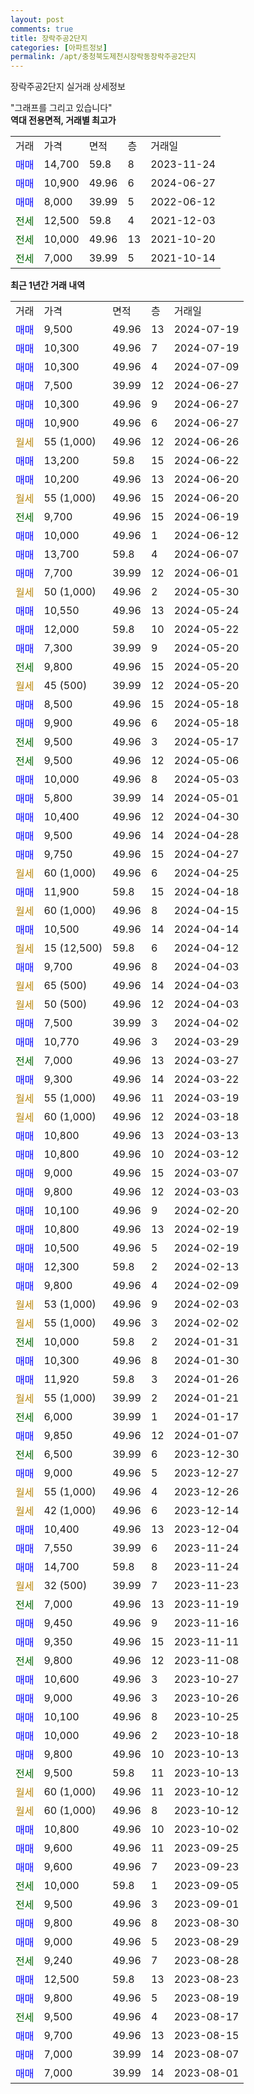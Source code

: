 ```yaml
---
layout: post
comments: true
title: 장락주공2단지
categories: [아파트정보]
permalink: /apt/충청북도제천시장락동장락주공2단지
---
```


장락주공2단지 실거래 상세정보

<script type="text/javascript">
  google.charts.load('current', {'packages':['line', 'corechart']});
  google.charts.setOnLoadCallback(drawChart);

  function drawChart() {
    var data = new google.visualization.DataTable();
    data.addColumn('date', '거래일');
    data.addColumn('number', "매매");
    data.addColumn('number', "전세");
    data.addColumn('number', "전매");

    data.addRows([[new Date(Date.parse("2024-07-19")), 9500, null, null], [new Date(Date.parse("2024-07-19")), 10300, null, null], [new Date(Date.parse("2024-07-09")), 10300, null, null], [new Date(Date.parse("2024-06-27")), 7500, null, null], [new Date(Date.parse("2024-06-27")), 10300, null, null], [new Date(Date.parse("2024-06-27")), 10900, null, null], [new Date(Date.parse("2024-06-26")), null, null, null], [new Date(Date.parse("2024-06-22")), 13200, null, null], [new Date(Date.parse("2024-06-20")), 10200, null, null], [new Date(Date.parse("2024-06-20")), null, null, null], [new Date(Date.parse("2024-06-19")), null, 9700, null], [new Date(Date.parse("2024-06-12")), 10000, null, null], [new Date(Date.parse("2024-06-07")), 13700, null, null], [new Date(Date.parse("2024-06-01")), 7700, null, null], [new Date(Date.parse("2024-05-30")), null, null, null], [new Date(Date.parse("2024-05-24")), 10550, null, null], [new Date(Date.parse("2024-05-22")), 12000, null, null], [new Date(Date.parse("2024-05-20")), 7300, null, null], [new Date(Date.parse("2024-05-20")), null, 9800, null], [new Date(Date.parse("2024-05-20")), null, null, null], [new Date(Date.parse("2024-05-18")), 8500, null, null], [new Date(Date.parse("2024-05-18")), 9900, null, null], [new Date(Date.parse("2024-05-17")), null, 9500, null], [new Date(Date.parse("2024-05-06")), null, 9500, null], [new Date(Date.parse("2024-05-03")), 10000, null, null], [new Date(Date.parse("2024-05-01")), 5800, null, null], [new Date(Date.parse("2024-04-30")), 10400, null, null], [new Date(Date.parse("2024-04-28")), 9500, null, null], [new Date(Date.parse("2024-04-27")), 9750, null, null], [new Date(Date.parse("2024-04-25")), null, null, null], [new Date(Date.parse("2024-04-18")), 11900, null, null], [new Date(Date.parse("2024-04-15")), null, null, null], [new Date(Date.parse("2024-04-14")), 10500, null, null], [new Date(Date.parse("2024-04-12")), null, null, null], [new Date(Date.parse("2024-04-03")), 9700, null, null], [new Date(Date.parse("2024-04-03")), null, null, null], [new Date(Date.parse("2024-04-03")), null, null, null], [new Date(Date.parse("2024-04-02")), 7500, null, null], [new Date(Date.parse("2024-03-29")), 10770, null, null], [new Date(Date.parse("2024-03-27")), null, 7000, null], [new Date(Date.parse("2024-03-22")), 9300, null, null], [new Date(Date.parse("2024-03-19")), null, null, null], [new Date(Date.parse("2024-03-18")), null, null, null], [new Date(Date.parse("2024-03-13")), 10800, null, null], [new Date(Date.parse("2024-03-12")), 10800, null, null], [new Date(Date.parse("2024-03-07")), 9000, null, null], [new Date(Date.parse("2024-03-03")), 9800, null, null], [new Date(Date.parse("2024-02-20")), 10100, null, null], [new Date(Date.parse("2024-02-19")), 10800, null, null], [new Date(Date.parse("2024-02-19")), 10500, null, null], [new Date(Date.parse("2024-02-13")), 12300, null, null], [new Date(Date.parse("2024-02-09")), 9800, null, null], [new Date(Date.parse("2024-02-03")), null, null, null], [new Date(Date.parse("2024-02-02")), null, null, null], [new Date(Date.parse("2024-01-31")), null, 10000, null], [new Date(Date.parse("2024-01-30")), 10300, null, null], [new Date(Date.parse("2024-01-26")), 11920, null, null], [new Date(Date.parse("2024-01-21")), null, null, null], [new Date(Date.parse("2024-01-17")), null, 6000, null], [new Date(Date.parse("2024-01-07")), 9850, null, null], [new Date(Date.parse("2023-12-30")), null, 6500, null], [new Date(Date.parse("2023-12-27")), 9000, null, null], [new Date(Date.parse("2023-12-26")), null, null, null], [new Date(Date.parse("2023-12-14")), null, null, null], [new Date(Date.parse("2023-12-04")), 10400, null, null], [new Date(Date.parse("2023-11-24")), 7550, null, null], [new Date(Date.parse("2023-11-24")), 14700, null, null], [new Date(Date.parse("2023-11-23")), null, null, null], [new Date(Date.parse("2023-11-19")), null, 7000, null], [new Date(Date.parse("2023-11-16")), 9450, null, null], [new Date(Date.parse("2023-11-11")), 9350, null, null], [new Date(Date.parse("2023-11-08")), null, 9800, null], [new Date(Date.parse("2023-10-27")), 10600, null, null], [new Date(Date.parse("2023-10-26")), 9000, null, null], [new Date(Date.parse("2023-10-25")), 10100, null, null], [new Date(Date.parse("2023-10-18")), 10000, null, null], [new Date(Date.parse("2023-10-13")), 9800, null, null], [new Date(Date.parse("2023-10-13")), null, 9500, null], [new Date(Date.parse("2023-10-12")), null, null, null], [new Date(Date.parse("2023-10-12")), null, null, null], [new Date(Date.parse("2023-10-02")), 10800, null, null], [new Date(Date.parse("2023-09-25")), 9600, null, null], [new Date(Date.parse("2023-09-23")), 9600, null, null], [new Date(Date.parse("2023-09-05")), null, 10000, null], [new Date(Date.parse("2023-09-01")), null, 9500, null], [new Date(Date.parse("2023-08-30")), 9800, null, null], [new Date(Date.parse("2023-08-29")), 9000, null, null], [new Date(Date.parse("2023-08-28")), null, 9240, null], [new Date(Date.parse("2023-08-23")), 12500, null, null], [new Date(Date.parse("2023-08-19")), 9800, null, null], [new Date(Date.parse("2023-08-17")), null, 9500, null], [new Date(Date.parse("2023-08-15")), 9700, null, null], [new Date(Date.parse("2023-08-07")), 7000, null, null], [new Date(Date.parse("2023-08-01")), 7000, null, null]]);

    var options = {
      hAxis: {
        format: 'yyyy/MM/dd'
      },    
      lineWidth: 0,
      pointsVisible: true,    
      title: '최근 1년간 유형별 실거래가 분포',
      legend: { position: 'bottom' }
    };

    var formatter = new google.visualization.NumberFormat({pattern:'###,###'} );
    formatter.format(data, 1);
    formatter.format(data, 2);
    
    setTimeout(function() {
        var chart = new google.visualization.LineChart(document.getElementById('columnchart_material'));
        chart.draw(data, (options));
        document.getElementById('loading').style.display = 'none';
    }, 200);
  }
</script>


<div id="loading" style="z-index:20; display: block; margin-left: 0px">"그래프를 그리고 있습니다"</div>
<div id="columnchart_material" style="width: 95%; margin-left: 0px; display: block"></div>
<!-- contents start -->
<b>역대 전용면적, 거래별 최고가</b>
<table class="sortable">
    <tr>
      <td>거래</td>
      <td>가격</td>
      <td>면적</td>
      <td>층</td>
      <td>거래일</td>
    </tr>
        <tr>
          <td><a style="color: blue">매매</a></td>
          <td>14,700</td>
          <td>59.8</td>
          <td>8</td>
          <td>2023-11-24</td>
        </tr>            <tr>
          <td><a style="color: blue">매매</a></td>
          <td>10,900</td>
          <td>49.96</td>
          <td>6</td>
          <td>2024-06-27</td>
        </tr>            <tr>
          <td><a style="color: blue">매매</a></td>
          <td>8,000</td>
          <td>39.99</td>
          <td>5</td>
          <td>2022-06-12</td>
        </tr>        
        <tr>
              <td><a style="color: darkgreen">전세</a></td>
              <td>12,500</td>
              <td>59.8</td>
              <td>4</td>
              <td>2021-12-03</td>
            </tr>            <tr>
              <td><a style="color: darkgreen">전세</a></td>
              <td>10,000</td>
              <td>49.96</td>
              <td>13</td>
              <td>2021-10-20</td>
            </tr>            <tr>
              <td><a style="color: darkgreen">전세</a></td>
              <td>7,000</td>
              <td>39.99</td>
              <td>5</td>
              <td>2021-10-14</td>
            </tr>        
    
</table>

<b>최근 1년간 거래 내역</b>

<table class="sortable">
    <tr>
      <td>거래</td>
      <td>가격</td>
      <td>면적</td>
      <td>층</td>
      <td>거래일</td>
    </tr>
    <tr>
      <td><a style="color: blue">매매</a></td>
      <td>9,500</td>
      <td>49.96</td>
      <td>13</td>
      <td>2024-07-19</td>
    </tr>          <tr>
      <td><a style="color: blue">매매</a></td>
      <td>10,300</td>
      <td>49.96</td>
      <td>7</td>
      <td>2024-07-19</td>
    </tr>          <tr>
      <td><a style="color: blue">매매</a></td>
      <td>10,300</td>
      <td>49.96</td>
      <td>4</td>
      <td>2024-07-09</td>
    </tr>          <tr>
      <td><a style="color: blue">매매</a></td>
      <td>7,500</td>
      <td>39.99</td>
      <td>12</td>
      <td>2024-06-27</td>
    </tr>          <tr>
      <td><a style="color: blue">매매</a></td>
      <td>10,300</td>
      <td>49.96</td>
      <td>9</td>
      <td>2024-06-27</td>
    </tr>          <tr>
      <td><a style="color: blue">매매</a></td>
      <td>10,900</td>
      <td>49.96</td>
      <td>6</td>
      <td>2024-06-27</td>
    </tr>          <tr>
      <td><a style="color: darkgoldenrod">월세</a></td>
      <td>55 (1,000)</td>
      <td>49.96</td>
      <td>12</td>
      <td>2024-06-26</td>
    </tr>          <tr>
      <td><a style="color: blue">매매</a></td>
      <td>13,200</td>
      <td>59.8</td>
      <td>15</td>
      <td>2024-06-22</td>
    </tr>          <tr>
      <td><a style="color: blue">매매</a></td>
      <td>10,200</td>
      <td>49.96</td>
      <td>13</td>
      <td>2024-06-20</td>
    </tr>          <tr>
      <td><a style="color: darkgoldenrod">월세</a></td>
      <td>55 (1,000)</td>
      <td>49.96</td>
      <td>15</td>
      <td>2024-06-20</td>
    </tr>          <tr>
      <td><a style="color: darkgreen">전세</a></td>
      <td>9,700</td>
      <td>49.96</td>
      <td>15</td>
      <td>2024-06-19</td>
    </tr>          <tr>
      <td><a style="color: blue">매매</a></td>
      <td>10,000</td>
      <td>49.96</td>
      <td>1</td>
      <td>2024-06-12</td>
    </tr>          <tr>
      <td><a style="color: blue">매매</a></td>
      <td>13,700</td>
      <td>59.8</td>
      <td>4</td>
      <td>2024-06-07</td>
    </tr>          <tr>
      <td><a style="color: blue">매매</a></td>
      <td>7,700</td>
      <td>39.99</td>
      <td>12</td>
      <td>2024-06-01</td>
    </tr>          <tr>
      <td><a style="color: darkgoldenrod">월세</a></td>
      <td>50 (1,000)</td>
      <td>49.96</td>
      <td>2</td>
      <td>2024-05-30</td>
    </tr>          <tr>
      <td><a style="color: blue">매매</a></td>
      <td>10,550</td>
      <td>49.96</td>
      <td>13</td>
      <td>2024-05-24</td>
    </tr>          <tr>
      <td><a style="color: blue">매매</a></td>
      <td>12,000</td>
      <td>59.8</td>
      <td>10</td>
      <td>2024-05-22</td>
    </tr>          <tr>
      <td><a style="color: blue">매매</a></td>
      <td>7,300</td>
      <td>39.99</td>
      <td>9</td>
      <td>2024-05-20</td>
    </tr>          <tr>
      <td><a style="color: darkgreen">전세</a></td>
      <td>9,800</td>
      <td>49.96</td>
      <td>15</td>
      <td>2024-05-20</td>
    </tr>          <tr>
      <td><a style="color: darkgoldenrod">월세</a></td>
      <td>45 (500)</td>
      <td>39.99</td>
      <td>12</td>
      <td>2024-05-20</td>
    </tr>          <tr>
      <td><a style="color: blue">매매</a></td>
      <td>8,500</td>
      <td>49.96</td>
      <td>15</td>
      <td>2024-05-18</td>
    </tr>          <tr>
      <td><a style="color: blue">매매</a></td>
      <td>9,900</td>
      <td>49.96</td>
      <td>6</td>
      <td>2024-05-18</td>
    </tr>          <tr>
      <td><a style="color: darkgreen">전세</a></td>
      <td>9,500</td>
      <td>49.96</td>
      <td>3</td>
      <td>2024-05-17</td>
    </tr>          <tr>
      <td><a style="color: darkgreen">전세</a></td>
      <td>9,500</td>
      <td>49.96</td>
      <td>12</td>
      <td>2024-05-06</td>
    </tr>          <tr>
      <td><a style="color: blue">매매</a></td>
      <td>10,000</td>
      <td>49.96</td>
      <td>8</td>
      <td>2024-05-03</td>
    </tr>          <tr>
      <td><a style="color: blue">매매</a></td>
      <td>5,800</td>
      <td>39.99</td>
      <td>14</td>
      <td>2024-05-01</td>
    </tr>          <tr>
      <td><a style="color: blue">매매</a></td>
      <td>10,400</td>
      <td>49.96</td>
      <td>12</td>
      <td>2024-04-30</td>
    </tr>          <tr>
      <td><a style="color: blue">매매</a></td>
      <td>9,500</td>
      <td>49.96</td>
      <td>14</td>
      <td>2024-04-28</td>
    </tr>          <tr>
      <td><a style="color: blue">매매</a></td>
      <td>9,750</td>
      <td>49.96</td>
      <td>15</td>
      <td>2024-04-27</td>
    </tr>          <tr>
      <td><a style="color: darkgoldenrod">월세</a></td>
      <td>60 (1,000)</td>
      <td>49.96</td>
      <td>6</td>
      <td>2024-04-25</td>
    </tr>          <tr>
      <td><a style="color: blue">매매</a></td>
      <td>11,900</td>
      <td>59.8</td>
      <td>15</td>
      <td>2024-04-18</td>
    </tr>          <tr>
      <td><a style="color: darkgoldenrod">월세</a></td>
      <td>60 (1,000)</td>
      <td>49.96</td>
      <td>8</td>
      <td>2024-04-15</td>
    </tr>          <tr>
      <td><a style="color: blue">매매</a></td>
      <td>10,500</td>
      <td>49.96</td>
      <td>14</td>
      <td>2024-04-14</td>
    </tr>          <tr>
      <td><a style="color: darkgoldenrod">월세</a></td>
      <td>15 (12,500)</td>
      <td>59.8</td>
      <td>6</td>
      <td>2024-04-12</td>
    </tr>          <tr>
      <td><a style="color: blue">매매</a></td>
      <td>9,700</td>
      <td>49.96</td>
      <td>8</td>
      <td>2024-04-03</td>
    </tr>          <tr>
      <td><a style="color: darkgoldenrod">월세</a></td>
      <td>65 (500)</td>
      <td>49.96</td>
      <td>14</td>
      <td>2024-04-03</td>
    </tr>          <tr>
      <td><a style="color: darkgoldenrod">월세</a></td>
      <td>50 (500)</td>
      <td>49.96</td>
      <td>12</td>
      <td>2024-04-03</td>
    </tr>          <tr>
      <td><a style="color: blue">매매</a></td>
      <td>7,500</td>
      <td>39.99</td>
      <td>3</td>
      <td>2024-04-02</td>
    </tr>          <tr>
      <td><a style="color: blue">매매</a></td>
      <td>10,770</td>
      <td>49.96</td>
      <td>3</td>
      <td>2024-03-29</td>
    </tr>          <tr>
      <td><a style="color: darkgreen">전세</a></td>
      <td>7,000</td>
      <td>49.96</td>
      <td>13</td>
      <td>2024-03-27</td>
    </tr>          <tr>
      <td><a style="color: blue">매매</a></td>
      <td>9,300</td>
      <td>49.96</td>
      <td>14</td>
      <td>2024-03-22</td>
    </tr>          <tr>
      <td><a style="color: darkgoldenrod">월세</a></td>
      <td>55 (1,000)</td>
      <td>49.96</td>
      <td>11</td>
      <td>2024-03-19</td>
    </tr>          <tr>
      <td><a style="color: darkgoldenrod">월세</a></td>
      <td>60 (1,000)</td>
      <td>49.96</td>
      <td>12</td>
      <td>2024-03-18</td>
    </tr>          <tr>
      <td><a style="color: blue">매매</a></td>
      <td>10,800</td>
      <td>49.96</td>
      <td>13</td>
      <td>2024-03-13</td>
    </tr>          <tr>
      <td><a style="color: blue">매매</a></td>
      <td>10,800</td>
      <td>49.96</td>
      <td>10</td>
      <td>2024-03-12</td>
    </tr>          <tr>
      <td><a style="color: blue">매매</a></td>
      <td>9,000</td>
      <td>49.96</td>
      <td>15</td>
      <td>2024-03-07</td>
    </tr>          <tr>
      <td><a style="color: blue">매매</a></td>
      <td>9,800</td>
      <td>49.96</td>
      <td>12</td>
      <td>2024-03-03</td>
    </tr>          <tr>
      <td><a style="color: blue">매매</a></td>
      <td>10,100</td>
      <td>49.96</td>
      <td>9</td>
      <td>2024-02-20</td>
    </tr>          <tr>
      <td><a style="color: blue">매매</a></td>
      <td>10,800</td>
      <td>49.96</td>
      <td>13</td>
      <td>2024-02-19</td>
    </tr>          <tr>
      <td><a style="color: blue">매매</a></td>
      <td>10,500</td>
      <td>49.96</td>
      <td>5</td>
      <td>2024-02-19</td>
    </tr>          <tr>
      <td><a style="color: blue">매매</a></td>
      <td>12,300</td>
      <td>59.8</td>
      <td>2</td>
      <td>2024-02-13</td>
    </tr>          <tr>
      <td><a style="color: blue">매매</a></td>
      <td>9,800</td>
      <td>49.96</td>
      <td>4</td>
      <td>2024-02-09</td>
    </tr>          <tr>
      <td><a style="color: darkgoldenrod">월세</a></td>
      <td>53 (1,000)</td>
      <td>49.96</td>
      <td>9</td>
      <td>2024-02-03</td>
    </tr>          <tr>
      <td><a style="color: darkgoldenrod">월세</a></td>
      <td>55 (1,000)</td>
      <td>49.96</td>
      <td>3</td>
      <td>2024-02-02</td>
    </tr>          <tr>
      <td><a style="color: darkgreen">전세</a></td>
      <td>10,000</td>
      <td>59.8</td>
      <td>2</td>
      <td>2024-01-31</td>
    </tr>          <tr>
      <td><a style="color: blue">매매</a></td>
      <td>10,300</td>
      <td>49.96</td>
      <td>8</td>
      <td>2024-01-30</td>
    </tr>          <tr>
      <td><a style="color: blue">매매</a></td>
      <td>11,920</td>
      <td>59.8</td>
      <td>3</td>
      <td>2024-01-26</td>
    </tr>          <tr>
      <td><a style="color: darkgoldenrod">월세</a></td>
      <td>55 (1,000)</td>
      <td>39.99</td>
      <td>2</td>
      <td>2024-01-21</td>
    </tr>          <tr>
      <td><a style="color: darkgreen">전세</a></td>
      <td>6,000</td>
      <td>39.99</td>
      <td>1</td>
      <td>2024-01-17</td>
    </tr>          <tr>
      <td><a style="color: blue">매매</a></td>
      <td>9,850</td>
      <td>49.96</td>
      <td>12</td>
      <td>2024-01-07</td>
    </tr>          <tr>
      <td><a style="color: darkgreen">전세</a></td>
      <td>6,500</td>
      <td>39.99</td>
      <td>6</td>
      <td>2023-12-30</td>
    </tr>          <tr>
      <td><a style="color: blue">매매</a></td>
      <td>9,000</td>
      <td>49.96</td>
      <td>5</td>
      <td>2023-12-27</td>
    </tr>          <tr>
      <td><a style="color: darkgoldenrod">월세</a></td>
      <td>55 (1,000)</td>
      <td>49.96</td>
      <td>4</td>
      <td>2023-12-26</td>
    </tr>          <tr>
      <td><a style="color: darkgoldenrod">월세</a></td>
      <td>42 (1,000)</td>
      <td>49.96</td>
      <td>6</td>
      <td>2023-12-14</td>
    </tr>          <tr>
      <td><a style="color: blue">매매</a></td>
      <td>10,400</td>
      <td>49.96</td>
      <td>13</td>
      <td>2023-12-04</td>
    </tr>          <tr>
      <td><a style="color: blue">매매</a></td>
      <td>7,550</td>
      <td>39.99</td>
      <td>6</td>
      <td>2023-11-24</td>
    </tr>          <tr>
      <td><a style="color: blue">매매</a></td>
      <td>14,700</td>
      <td>59.8</td>
      <td>8</td>
      <td>2023-11-24</td>
    </tr>          <tr>
      <td><a style="color: darkgoldenrod">월세</a></td>
      <td>32 (500)</td>
      <td>39.99</td>
      <td>7</td>
      <td>2023-11-23</td>
    </tr>          <tr>
      <td><a style="color: darkgreen">전세</a></td>
      <td>7,000</td>
      <td>49.96</td>
      <td>13</td>
      <td>2023-11-19</td>
    </tr>          <tr>
      <td><a style="color: blue">매매</a></td>
      <td>9,450</td>
      <td>49.96</td>
      <td>9</td>
      <td>2023-11-16</td>
    </tr>          <tr>
      <td><a style="color: blue">매매</a></td>
      <td>9,350</td>
      <td>49.96</td>
      <td>15</td>
      <td>2023-11-11</td>
    </tr>          <tr>
      <td><a style="color: darkgreen">전세</a></td>
      <td>9,800</td>
      <td>49.96</td>
      <td>12</td>
      <td>2023-11-08</td>
    </tr>          <tr>
      <td><a style="color: blue">매매</a></td>
      <td>10,600</td>
      <td>49.96</td>
      <td>3</td>
      <td>2023-10-27</td>
    </tr>          <tr>
      <td><a style="color: blue">매매</a></td>
      <td>9,000</td>
      <td>49.96</td>
      <td>3</td>
      <td>2023-10-26</td>
    </tr>          <tr>
      <td><a style="color: blue">매매</a></td>
      <td>10,100</td>
      <td>49.96</td>
      <td>8</td>
      <td>2023-10-25</td>
    </tr>          <tr>
      <td><a style="color: blue">매매</a></td>
      <td>10,000</td>
      <td>49.96</td>
      <td>2</td>
      <td>2023-10-18</td>
    </tr>          <tr>
      <td><a style="color: blue">매매</a></td>
      <td>9,800</td>
      <td>49.96</td>
      <td>10</td>
      <td>2023-10-13</td>
    </tr>          <tr>
      <td><a style="color: darkgreen">전세</a></td>
      <td>9,500</td>
      <td>59.8</td>
      <td>11</td>
      <td>2023-10-13</td>
    </tr>          <tr>
      <td><a style="color: darkgoldenrod">월세</a></td>
      <td>60 (1,000)</td>
      <td>49.96</td>
      <td>11</td>
      <td>2023-10-12</td>
    </tr>          <tr>
      <td><a style="color: darkgoldenrod">월세</a></td>
      <td>60 (1,000)</td>
      <td>49.96</td>
      <td>8</td>
      <td>2023-10-12</td>
    </tr>          <tr>
      <td><a style="color: blue">매매</a></td>
      <td>10,800</td>
      <td>49.96</td>
      <td>10</td>
      <td>2023-10-02</td>
    </tr>          <tr>
      <td><a style="color: blue">매매</a></td>
      <td>9,600</td>
      <td>49.96</td>
      <td>11</td>
      <td>2023-09-25</td>
    </tr>          <tr>
      <td><a style="color: blue">매매</a></td>
      <td>9,600</td>
      <td>49.96</td>
      <td>7</td>
      <td>2023-09-23</td>
    </tr>          <tr>
      <td><a style="color: darkgreen">전세</a></td>
      <td>10,000</td>
      <td>59.8</td>
      <td>1</td>
      <td>2023-09-05</td>
    </tr>          <tr>
      <td><a style="color: darkgreen">전세</a></td>
      <td>9,500</td>
      <td>49.96</td>
      <td>3</td>
      <td>2023-09-01</td>
    </tr>          <tr>
      <td><a style="color: blue">매매</a></td>
      <td>9,800</td>
      <td>49.96</td>
      <td>8</td>
      <td>2023-08-30</td>
    </tr>          <tr>
      <td><a style="color: blue">매매</a></td>
      <td>9,000</td>
      <td>49.96</td>
      <td>5</td>
      <td>2023-08-29</td>
    </tr>          <tr>
      <td><a style="color: darkgreen">전세</a></td>
      <td>9,240</td>
      <td>49.96</td>
      <td>7</td>
      <td>2023-08-28</td>
    </tr>          <tr>
      <td><a style="color: blue">매매</a></td>
      <td>12,500</td>
      <td>59.8</td>
      <td>13</td>
      <td>2023-08-23</td>
    </tr>          <tr>
      <td><a style="color: blue">매매</a></td>
      <td>9,800</td>
      <td>49.96</td>
      <td>5</td>
      <td>2023-08-19</td>
    </tr>          <tr>
      <td><a style="color: darkgreen">전세</a></td>
      <td>9,500</td>
      <td>49.96</td>
      <td>4</td>
      <td>2023-08-17</td>
    </tr>          <tr>
      <td><a style="color: blue">매매</a></td>
      <td>9,700</td>
      <td>49.96</td>
      <td>13</td>
      <td>2023-08-15</td>
    </tr>          <tr>
      <td><a style="color: blue">매매</a></td>
      <td>7,000</td>
      <td>39.99</td>
      <td>14</td>
      <td>2023-08-07</td>
    </tr>          <tr>
      <td><a style="color: blue">매매</a></td>
      <td>7,000</td>
      <td>39.99</td>
      <td>14</td>
      <td>2023-08-01</td>
    </tr>      </table>
<!-- contents end -->    

